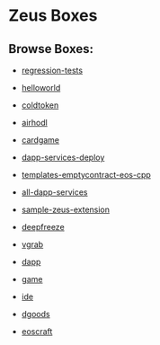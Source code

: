 Zeus Boxes
==========

## Browse Boxes:

* [regression-tests](regression-tests.md)

* [helloworld](helloworld.md)

* [coldtoken](coldtoken.md)

* [airhodl](airhodl.md)

* [cardgame](cardgame.md)

* [dapp-services-deploy](dapp-services-deploy.md)

* [templates-emptycontract-eos-cpp](templates-emptycontract-eos-cpp.md)

* [all-dapp-services](all-dapp-services.md)

* [sample-zeus-extension](sample-zeus-extension.md)

* [deepfreeze](deepfreeze.md)

* [vgrab](vgrab.md)

* [dapp](dapp.md)

* [game](game.md)

* [ide](ide.md)

* [dgoods](dgoods.md)

* [eoscraft](eoscraft.md)